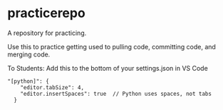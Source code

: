 # practicerepo
A repository for practicing.

Use this to practice getting used to pulling code, committing code, and merging code.

To Students: Add this to the bottom of your settings.json in VS Code

```
"[python]": {
    "editor.tabSize": 4,
    "editor.insertSpaces": true  // Python uses spaces, not tabs
  }
```
